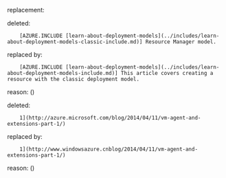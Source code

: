 replacement:

deleted:

		[AZURE.INCLUDE [learn-about-deployment-models](../includes/learn-about-deployment-models-classic-include.md)] Resource Manager model.

replaced by:

		[AZURE.INCLUDE [learn-about-deployment-models](../includes/learn-about-deployment-models-include.md)] This article covers creating a resource with the classic deployment model.

reason: ()

deleted:

		1](http://azure.microsoft.com/blog/2014/04/11/vm-agent-and-extensions-part-1/)

replaced by:

		1](http://www.windowsazure.cnblog/2014/04/11/vm-agent-and-extensions-part-1/)

reason: ()

